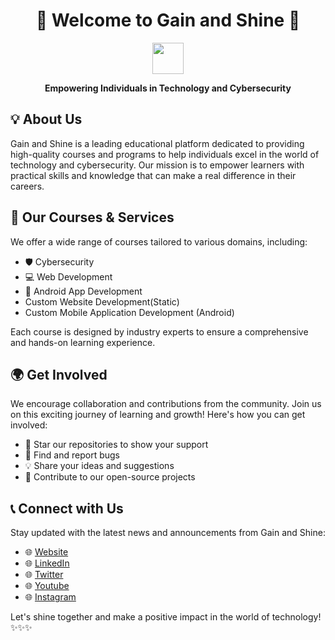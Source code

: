 <h1 align="center">🌟 Welcome to Gain and Shine 🌟</h1>

<p align="center">
  <img src="https://media.giphy.com/media/hvRJCLFzcasrR4ia7z/giphy.gif" width="50">
</p>

<p align="center">
  <b>Empowering Individuals in Technology and Cybersecurity</b>
</p>

## 💡 About Us

Gain and Shine is a leading educational platform dedicated to providing high-quality courses and programs to help individuals excel in the world of technology and cybersecurity. Our mission is to empower learners with practical skills and knowledge that can make a real difference in their careers.

## 🚀 Our Courses & Services

We offer a wide range of courses tailored to various domains, including:

- 🛡️ Cybersecurity
- 💻 Web Development
- 📱 Android App Development
- Custom Website Development(Static)
- Custom Mobile Application Development (Android)

Each course is designed by industry experts to ensure a comprehensive and hands-on learning experience.

## 🌍 Get Involved

We encourage collaboration and contributions from the community. Join us on this exciting journey of learning and growth! Here's how you can get involved:

- 🌟 Star our repositories to show your support
- 🐛 Find and report bugs
- 💡 Share your ideas and suggestions
- 🤝 Contribute to our open-source projects

## 📞 Connect with Us

Stay updated with the latest news and announcements from Gain and Shine:

- 🌐 [Website](https://www.gainandshine.com)
- 🌐 [LinkedIn](https://www.linkedin.com/company/gain-and-shine)
- 🌐 [Twitter](https://twitter.com/gain_shine)
- 🌐 [Youtube](https://www.youtube.com/@gainandshine)
- 🌐 [Instagram](https://www.instagram.com/gain_and_shine)

Let's shine together and make a positive impact in the world of technology! ✨✨✨
